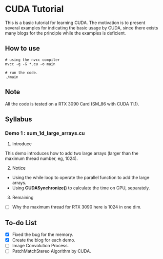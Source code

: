 # CUDA Tutorial
This is a basic tutorial for learning CUDA. The motivation is to present several examples for indicating the basic usage by CUDA, since there exists many blogs for the principle while the examples is deficient.

## How to use
```shell
# using the nvcc compiler
nvcc -g -G *.cu -o main

# run the code.
./main
```

## Note
All the code is tested on a RTX 3090 Card (SM_86 with CUDA 11.1).

## Syllabus
### Demo 1 : sum_1d_large_arrays.cu
1. Introduce

This demo introduces how to add two large arrays (larger than the maximum thread number, eg, 1024).

2. Notice
- Using the while loop to operate the parallel function to add the large arrays.
- Using **CUDASynchronize()** to calculate the time on GPU, separately.

3. Remaining
- [ ] Why the maximum thread for RTX 3090 here is 1024 in one dim.
### 
## To-do List
- [x] Fixed the bug for the memory.
- [x] Create the blog for each demo.
- [ ] Image Convolution Process.
- [ ] PatchMatchStereo Algorithm by CUDA.